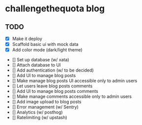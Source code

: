 # challengethequota blog

## TODO

-   [x] Make it deploy
-   [x] Scaffold basic ui with mock data
-   [x] Add color mode (dark/light theme)
-   [] Set up database (w/ xata)
-   [] Attach database to UI
-   [] Add authentication (w/ to be decided)
-   [] Add UI to manage blog posts
-   [] Make manage blog posts UI accessible only to admin users
-   [] Let users leave blog posts comments
-   [] Add UI to manage blog posts comments
-   [] Make manage comments accessible only to admin users
-   [] Add image upload to blog posts
-   [] Error management (w/ Sentry)
-   [] Analytics (w/ posthog)
-   [] Ratelimiting (w/ upstash)
